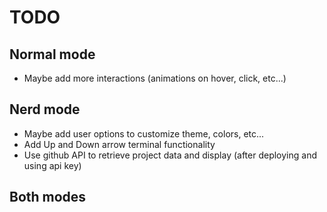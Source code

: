 # TODO

## Normal mode

- Maybe add more interactions (animations on hover, click, etc...)

## Nerd mode
- Maybe add user options to customize theme, colors, etc...
- Add Up and Down arrow terminal functionality 
- Use github API to retrieve project data and display (after deploying and using api key)

## Both modes
 